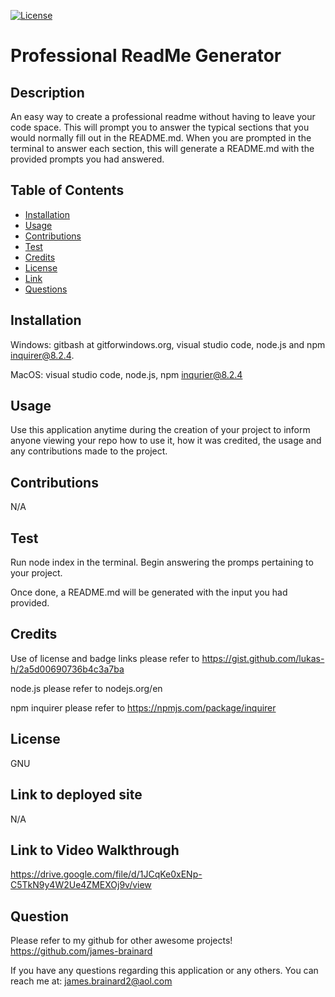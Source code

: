 
  [![License](https://img.shields.io/badge/License-GNU-blue)](https://www.gnu.org/licenses/gpl-3.0)
  # Professional ReadMe Generator

  ## Description
  An easy way to create a professional readme without having to leave your code space. This will prompt you to answer the typical sections that you would normally fill out in the README.md. When you are prompted in the terminal to answer each section, this will generate a README.md with the provided prompts you had answered.

  ## Table of Contents
  * [Installation](#install)
  * [Usage](#usage)
  * [Contributions](#contribute)
  * [Test](#test)
  * [Credits](#credits)
  * [License](#license)
  * [Link](#link)
  * [Questions](#question)
  
  ## Installation
  Windows: gitbash at gitforwindows.org, visual studio code, node.js and npm inquirer@8.2.4. 
  
  MacOS: visual studio code, node.js, npm inqurier@8.2.4

  ## Usage 
  Use this application anytime during the creation of your project to inform anyone viewing your repo how to use it, how it was credited, the usage and any contributions made to the project.

  ## Contributions
  N/A

  ## Test
  Run node index in the terminal. Begin answering the promps pertaining to your project. 
  
  Once done, a README.md will be generated with the input you had provided.

  ## Credits
  Use of license and badge links please refer to https://gist.github.com/lukas-h/2a5d00690736b4c3a7ba 
  
  node.js please refer to nodejs.org/en 
  
  npm inquirer please refer to https://npmjs.com/package/inquirer

  ## License
  GNU

  ## Link to deployed site
  N/A

  ## Link to Video Walkthrough
  https://drive.google.com/file/d/1JCqKe0xENp-C5TkN9y4W2Ue4ZMEXOj9v/view

  ## Question
  Please refer to my github for other awesome projects! https://github.com/james-brainard

  If you have any questions regarding this application or any others. You can reach me at: james.brainard2@aol.com
